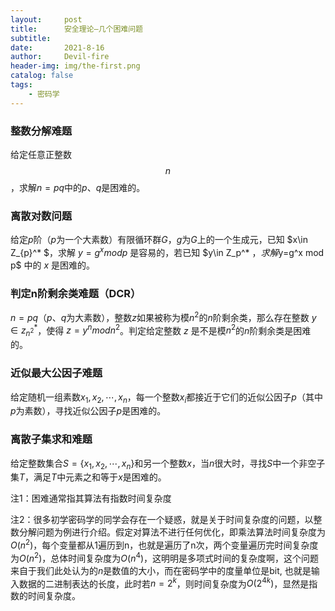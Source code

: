 ```yaml
---
layout:     post
title:      安全理论—几个困难问题
subtitle:   
date:       2021-8-16
author:     Devil-fire
header-img: img/the-first.png
catalog: false
tags:
    - 密码学
---
```



### 整数分解难题

给定任意正整数$$n$$，求解$n=pq$中的$p、q$是困难的。

### 离散对数问题

给定$p$阶（$p$为一个大素数）有限循环群$G$，$g$为$G$上的一个生成元，已知 $x\in Z_{p}^* $，求解 $y=g^x mod p$ 是容易的，若已知 $y\in Z_p^* $，求解$y=g^x mod p$ 中的 $x$ 是困难的。

### 判定n阶剩余类难题（DCR）

$n=pq$（$p、q$为大素数），整数$z$如果被称为模$n^2$的$n$阶剩余类，那么存在整数 $y\in z_{n^2}^*$，使得 $z=y^nmodn^2$。判定给定整数 $z$ 是不是模$n^2$的$n$阶剩余类是困难的。

### 近似最大公因子难题

给定随机一组素数$x_1,x_2,\cdots,x_n$，每一个整数$x_i$都接近于它们的近似公因子$p$（其中$p$为素数），寻找近似公因子$p$是困难的。

### 离散子集求和难题

给定整数集合$S=\{x_1,x_2,\cdots,x_n\}$和另一个整数$x$，当$n$很大时，寻找$S$中一个非空子集$T$，满足$T$中元素之和等于$x$是困难的。



注1：困难通常指其算法有指数时间复杂度

注2：很多初学密码学的同学会存在一个疑惑，就是关于时间复杂度的问题，以整数分解问题为例进行介绍。假定对算法不进行任何优化，即乘法算法时间复杂度为$O(n^2)$，每个变量都从1遍历到n，也就是遍历了n次，两个变量遍历完时间复杂度为$O(n^2)$，总体时间复杂度为$O(n^4)$，这明明是多项式时间的复杂度啊，这个问题来自于我们此处认为的$n$是数值的大小，而在密码学中的度量单位是bit, 也就是输入数据的二进制表达的长度，此时若$n=2^k$，则时间复杂度为$O(2^{4k})$，显然是指数的时间复杂度。